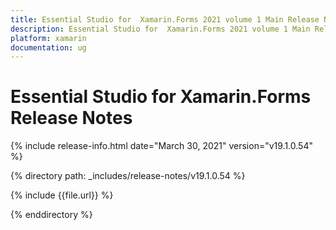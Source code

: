 ```yaml
---
title: Essential Studio for  Xamarin.Forms 2021 volume 1 Main Release Notes  
description: Essential Studio for  Xamarin.Forms 2021 volume 1 Main Release Notes  
platform: xamarin
documentation: ug
---
```


# Essential Studio for  Xamarin.Forms  Release Notes  

{% include release-info.html date="March 30, 2021"  version="v19.1.0.54" %} 


{% directory path: _includes/release-notes/v19.1.0.54 %}

{% include {{file.url}} %}

{% enddirectory %}